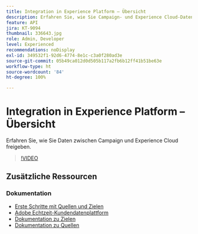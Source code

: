 ```yaml
---
title: Integration in Experience Platform – Übersicht
description: Erfahren Sie, wie Sie Campaign- und Experience Cloud-Daten importieren und exportieren und so die Kommunikation zwischen den beiden Lösungen ermöglichen.
feature: API
jira: KT-9094
thumbnail: 336643.jpg
role: Admin, Developer
level: Experienced
recommendations: noDisplay
exl-id: 349532f1-92d6-4774-8e1c-c3a0f280ad3e
source-git-commit: 05b49ca012d0d505b117a2fb6b12ff41b51be63e
workflow-type: ht
source-wordcount: '84'
ht-degree: 100%

---
```


# Integration in Experience Platform – Übersicht

Erfahren Sie, wie Sie Daten zwischen Campaign und Experience Cloud freigeben.

>[!VIDEO](https://video.tv.adobe.com/v/336643?quality=12&learn=on)

## Zusätzliche Ressourcen

### Dokumentation

* [Erste Schritte mit Quellen und Zielen](https://experienceleague.adobe.com/docs/campaign-classic/using/integrating-with-adobe-experience-cloud/aep-sources-destinations/get-started-sources-destinations.html?lang=de#)
* [Adobe Echtzeit-Kundendatenplattform](https://experienceleague.adobe.com/docs/experience-platform/rtcdp/overview.html?lang=de)
* [Dokumentation zu Zielen](https://experienceleague.adobe.com/docs/experience-platform/destinations/home.html?lang=de)
* [Dokumentation zu Quellen](https://experienceleague.adobe.com/docs/experience-platform/sources/home.html?lang=de)
